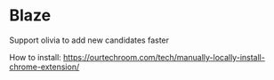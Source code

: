 # Blaze
Support olivia to add new candidates faster

How to install: https://ourtechroom.com/tech/manually-locally-install-chrome-extension/
